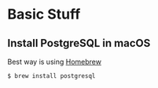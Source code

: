 # Basic Stuff

## Install PostgreSQL in macOS

Best way is using [Homebrew](https://brew.sh/)

```bash
$ brew install postgresql
```
